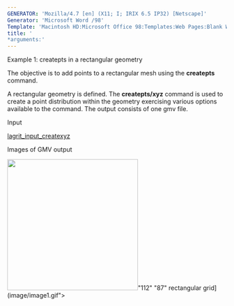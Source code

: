 ```yaml
---
GENERATOR: 'Mozilla/4.7 [en] (X11; I; IRIX 6.5 IP32) [Netscape]'
Generator: 'Microsoft Word /98'
Template: 'Macintosh HD:Microsoft Office 98:Templates:Web Pages:Blank Web Page'
title: '
*arguments:'
---
```


 Example 1: createpts in a rectangular geometry

  The objective is to add points to a rectangular mesh using the
  **createpts** command.
 
  A rectangular geometry is defined. The **createpts/xyz** command is
  used to create a point distribution within the geometry exercising
  various options available to the command. The output consists of one
  gmv file.

 Input

  [lagrit\_input\_createxyz](../lagrit_input_createxyz)

 Images of GMV output

  <img height="300" width="300" src="https://lanl.github.io/LaGriT/assets/images/image1tn.gif">"112" "87" rectangular
  grid](image/image1.gif">
